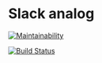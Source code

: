 # Slack analog

[![Maintainability](https://api.codeclimate.com/v1/badges/eaf2afec23221e814961/maintainability)](https://codeclimate.com/github/kornienko199004/project-lvl4-s283/maintainability)

[![Build Status](https://travis-ci.org/kornienko199004/project-lvl4-s283.svg?branch=master)](https://travis-ci.org/kornienko199004/project-lvl4-s283)